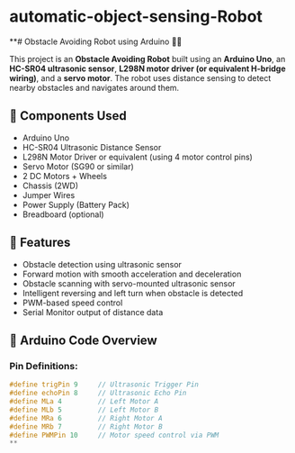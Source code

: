 # automatic-object-sensing-Robot
**# Obstacle Avoiding Robot using Arduino 🚗🤖

This project is an **Obstacle Avoiding Robot** built using an **Arduino Uno**, an **HC-SR04 ultrasonic sensor**, **L298N motor driver (or equivalent H-bridge wiring)**, and a **servo motor**. The robot uses distance sensing to detect nearby obstacles and navigates around them.

## 🔧 Components Used

- Arduino Uno
- HC-SR04 Ultrasonic Distance Sensor
- L298N Motor Driver or equivalent (using 4 motor control pins)
- Servo Motor (SG90 or similar)
- 2 DC Motors + Wheels
- Chassis (2WD)
- Jumper Wires
- Power Supply (Battery Pack)
- Breadboard (optional)

## 🧠 Features

- Obstacle detection using ultrasonic sensor
- Forward motion with smooth acceleration and deceleration
- Obstacle scanning with servo-mounted ultrasonic sensor
- Intelligent reversing and left turn when obstacle is detected
- PWM-based speed control
- Serial Monitor output of distance data

## 📁 Arduino Code Overview

### Pin Definitions:

```cpp
#define trigPin 9     // Ultrasonic Trigger Pin
#define echoPin 8     // Ultrasonic Echo Pin
#define MLa 4         // Left Motor A
#define MLb 5         // Left Motor B
#define MRa 6         // Right Motor A
#define MRb 7         // Right Motor B
#define PWMPin 10     // Motor speed control via PWM
**
